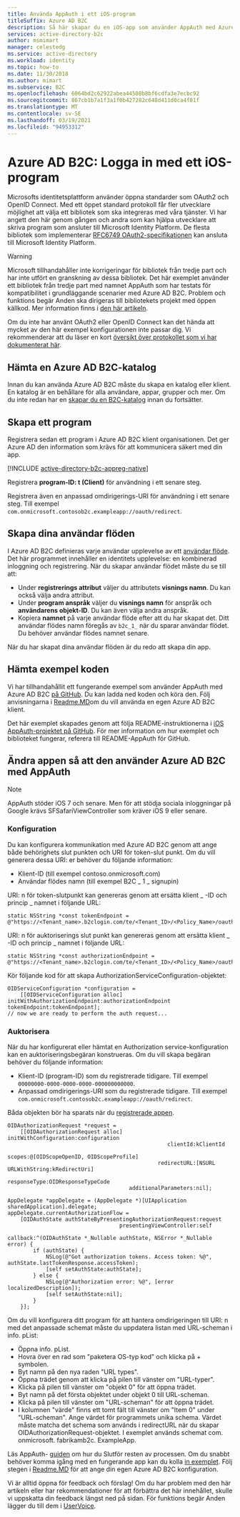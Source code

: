```yaml
---
title: Använda AppAuth i ett iOS-program
titleSuffix: Azure AD B2C
description: Så här skapar du en iOS-app som använder AppAuth med Azure Active Directory B2C för att hantera användar identiteter och autentisera användare.
services: active-directory-b2c
author: msmimart
manager: celestedg
ms.service: active-directory
ms.workload: identity
ms.topic: how-to
ms.date: 11/30/2018
ms.author: mimart
ms.subservice: B2C
ms.openlocfilehash: 6064bd2c62922abea44508b8bf6cdfa3e7ecbc92
ms.sourcegitcommit: 867cb1b7a1f3a1f0b427282c648d411d0ca4f81f
ms.translationtype: MT
ms.contentlocale: sv-SE
ms.lasthandoff: 03/19/2021
ms.locfileid: "94953312"
---
```

# <a name="azure-ad-b2c-sign-in-using-an-ios-application"></a>Azure AD B2C: Logga in med ett iOS-program

Microsofts identitetsplattform använder öppna standarder som OAuth2 och OpenID Connect. Med ett öppet standard protokoll får fler utvecklare möjlighet att välja ett bibliotek som ska integreras med våra tjänster. Vi har angett den här genom gången och andra som kan hjälpa utvecklare att skriva program som ansluter till Microsoft Identity Platform. De flesta bibliotek som implementerar [RFC6749 OAuth2-specifikationen](https://tools.ietf.org/html/rfc6749) kan ansluta till Microsoft Identity Platform.

> [!WARNING]
> Microsoft tillhandahåller inte korrigeringar för bibliotek från tredje part och har inte utfört en granskning av dessa bibliotek. Det här exemplet använder ett bibliotek från tredje part med namnet AppAuth som har testats för kompatibilitet i grundläggande scenarier med Azure AD B2C. Problem och funktions begär Anden ska dirigeras till bibliotekets projekt med öppen källkod. Mer information finns i [den här artikeln](../active-directory/develop/reference-v2-libraries.md).
>
>

Om du inte har använt OAuth2 eller OpenID Connect kan det hända att mycket av den här exempel konfigurationen inte passar dig. Vi rekommenderar att du läser en kort [översikt över protokollet som vi har dokumenterat här](protocols-overview.md).

## <a name="get-an-azure-ad-b2c-directory"></a>Hämta en Azure AD B2C-katalog
Innan du kan använda Azure AD B2C måste du skapa en katalog eller klient. En katalog är en behållare för alla användare, appar, grupper och mer. Om du inte redan har en [skapar du en B2C-katalog](tutorial-create-tenant.md) innan du fortsätter.

## <a name="create-an-application"></a>Skapa ett program

Registrera sedan ett program i Azure AD B2C klient organisationen. Det ger Azure AD den information som krävs för att kommunicera säkert med din app.

[!INCLUDE [active-directory-b2c-appreg-native](../../includes/active-directory-b2c-appreg-native.md)]

Registrera **program-ID: t (Client)** för användning i ett senare steg.

Registrera även en anpassad omdirigerings-URI för användning i ett senare steg. Till exempel `com.onmicrosoft.contosob2c.exampleapp://oauth/redirect`.

## <a name="create-your-user-flows"></a>Skapa dina användar flöden
I Azure AD B2C definieras varje användar upplevelse av ett [användar flöde](user-flow-overview.md). Det här programmet innehåller en identitets upplevelse: en kombinerad inloggning och registrering. När du skapar användar flödet måste du se till att:

* Under **registrerings attribut** väljer du attributets **visnings namn**.  Du kan också välja andra attribut.
* Under **program anspråk** väljer du **visnings namn** för anspråk och **användarens objekt-ID**. Du kan även välja andra anspråk.
* Kopiera **namnet** på varje användar flöde efter att du har skapat det. Ditt användar flödes namn föregås av `b2c_1_` när du sparar användar flödet.  Du behöver användar flödes namnet senare.

När du har skapat dina användar flöden är du redo att skapa din app.

## <a name="download-the-sample-code"></a>Hämta exempel koden
Vi har tillhandahållit ett fungerande exempel som använder AppAuth med Azure AD B2C [på GitHub](https://github.com/Azure-Samples/active-directory-ios-native-appauth-b2c). Du kan ladda ned koden och köra den. Följ anvisningarna i [Readme.MD](https://github.com/Azure-Samples/active-directory-ios-native-appauth-b2c/blob/master/README.md)om du vill använda en egen Azure AD B2C klient.

Det här exemplet skapades genom att följa README-instruktionerna i [iOS AppAuth-projektet på GitHub](https://github.com/openid/AppAuth-iOS). För mer information om hur exemplet och biblioteket fungerar, referera till README-AppAuth för GitHub.

## <a name="modifying-your-app-to-use-azure-ad-b2c-with-appauth"></a>Ändra appen så att den använder Azure AD B2C med AppAuth

> [!NOTE]
> AppAuth stöder iOS 7 och senare.  Men för att stödja sociala inloggningar på Google krävs SFSafariViewController som kräver iOS 9 eller senare.
>

### <a name="configuration"></a>Konfiguration

Du kan konfigurera kommunikation med Azure AD B2C genom att ange både behörighets slut punkten och URI för token-slut punkt.  Om du vill generera dessa URI: er behöver du följande information:
* Klient-ID (till exempel contoso.onmicrosoft.com)
* Användar flödes namn (till exempel B2C \_ 1 \_ signupin)

URI: n för token-slutpunkt kan genereras genom att ersätta klient \_ -ID och princip \_ namnet i följande URL:

```objc
static NSString *const tokenEndpoint = @"https://<Tenant_name>.b2clogin.com/te/<Tenant_ID>/<Policy_Name>/oauth2/v2.0/token";
```

URI: n för auktoriserings slut punkt kan genereras genom att ersätta klient \_ -ID och princip \_ namnet i följande URL:

```objc
static NSString *const authorizationEndpoint = @"https://<Tenant_name>.b2clogin.com/te/<Tenant_ID>/<Policy_Name>/oauth2/v2.0/authorize";
```

Kör följande kod för att skapa AuthorizationServiceConfiguration-objektet:

```objc
OIDServiceConfiguration *configuration =
    [[OIDServiceConfiguration alloc] initWithAuthorizationEndpoint:authorizationEndpoint tokenEndpoint:tokenEndpoint];
// now we are ready to perform the auth request...
```

### <a name="authorizing"></a>Auktorisera

När du har konfigurerat eller hämtat en Authorization service-konfiguration kan en auktoriseringsbegäran konstrueras. Om du vill skapa begäran behöver du följande information:

* Klient-ID (program-ID) som du registrerade tidigare. Till exempel `00000000-0000-0000-0000-000000000000`.
* Anpassad omdirigerings-URI som du registrerade tidigare. Till exempel `com.onmicrosoft.contosob2c.exampleapp://oauth/redirect`.

Båda objekten bör ha sparats när du [registrerade appen](#create-an-application).

```objc
OIDAuthorizationRequest *request =
    [[OIDAuthorizationRequest alloc] initWithConfiguration:configuration
                                                  clientId:kClientId
                                                    scopes:@[OIDScopeOpenID, OIDScopeProfile]
                                               redirectURL:[NSURL URLWithString:kRedirectUri]
                                              responseType:OIDResponseTypeCode
                                      additionalParameters:nil];

AppDelegate *appDelegate = (AppDelegate *)[UIApplication sharedApplication].delegate;
appDelegate.currentAuthorizationFlow =
    [OIDAuthState authStateByPresentingAuthorizationRequest:request
                                   presentingViewController:self
                                                   callback:^(OIDAuthState *_Nullable authState, NSError *_Nullable error) {
        if (authState) {
            NSLog(@"Got authorization tokens. Access token: %@", authState.lastTokenResponse.accessToken);
            [self setAuthState:authState];
        } else {
            NSLog(@"Authorization error: %@", [error localizedDescription]);
            [self setAuthState:nil];
        }
    }];
```

Om du vill konfigurera ditt program för att hantera omdirigeringen till URI: n med det anpassade schemat måste du uppdatera listan med URL-scheman i info. pList:
* Öppna info. pList.
* Hovra över en rad som "paketera OS-typ kod" och klicka på \+ symbolen.
* Byt namn på den nya raden "URL types".
* Öppna trädet genom att klicka på pilen till vänster om "URL-typer".
* Klicka på pilen till vänster om "objekt 0" för att öppna trädet.
* Byt namn på det första objektet under objekt 0 till URL-scheman.
* Klicka på pilen till vänster om "URL-scheman" för att öppna trädet.
* I kolumnen "värde" finns ett tomt fält till vänster om "Item 0" under "URL-scheman".  Ange värdet för programmets unika schema.  Värdet måste matcha det schema som används i redirectURL när du skapar OIDAuthorizationRequest-objektet.  I exemplet används schemat com. onmicrosoft. fabrikamb2c. ExampleApp.

Läs AppAuth- [guiden](https://openid.github.io/AppAuth-iOS/) om hur du Slutför resten av processen. Om du snabbt behöver komma igång med en fungerande app kan du kolla [in exemplet](https://github.com/Azure-Samples/active-directory-ios-native-appauth-b2c). Följ stegen i [Readme.MD](https://github.com/Azure-Samples/active-directory-ios-native-appauth-b2c/blob/master/README.md) för att ange din egen Azure AD B2C konfiguration.

Vi är alltid öppna för feedback och förslag! Om du har problem med den här artikeln eller har rekommendationer för att förbättra det här innehållet, skulle vi uppskatta din feedback längst ned på sidan. För funktions begär Anden lägger du till dem i [UserVoice](https://feedback.azure.com/forums/169401-azure-active-directory/category/160596-b2c).